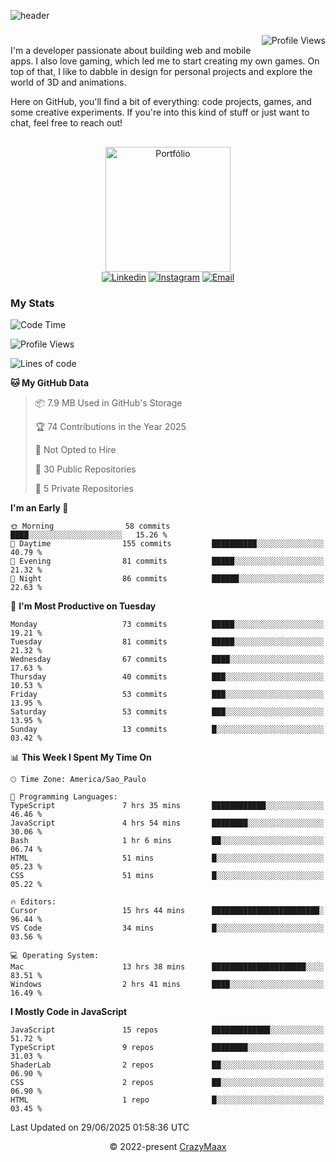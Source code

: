 ![header](https://github.com/user-attachments/assets/b00bb293-d5d2-40e2-b030-18682d9611b7)
###
<img align="right" src="https://komarev.com/ghpvc/?username=crazymaax&color=AE82CE&label=Profile+views" alt="Profile Views">

#
<div align="left">
I'm a developer passionate about building web and mobile apps. I also love gaming, which led me to start creating my own games. On top of that, I like to dabble in design for personal projects and explore the world of 3D and animations.

Here on GitHub, you'll find a bit of everything: code projects, games, and some creative experiments. If you're into this kind of stuff or just want to chat, feel free to reach out!

</div>

##

<div align="center">
  <a href="https://portfolio-max-crazymaax.vercel.app/" target="_blank"><img
      height="200em"
      src="https://github.com/user-attachments/assets/12cd41c7-5753-421f-b3d3-1623c48de6d4"
      target="_blank" alt="Portfólio"></a>
  <div align="center">
    <a href="https://www.linkedin.com/in/maxmilan/" target="_blank"><img
        src="https://img.shields.io/badge/LinkedIn-0077B5?style=for-the-badge&logo=linkedin&logoColor=white"
        target="_blank" alt="Linkedin"></a>
    <a href="https://www.instagram.com/crazy_maax/" target="_blank"><img
        src="https://img.shields.io/badge/Instagram-E4405F?style=for-the-badge&logo=instagram&logoColor=white"
        target="_blank" alt="Instagram"></a>
    <a href="mailto:oliveira.maxmilan@gmail.com" target="_blank"><img
        src="https://img.shields.io/badge/Gmail-D14836?style=for-the-badge&logo=gmail&logoColor=white"
        target="_blank" alt="Email"></a>
  </div>
</div>

### My Stats
<!--START_SECTION:waka-->
![Code Time](http://img.shields.io/badge/Code%20Time-2%2C042%20hrs%2017%20mins-blue)

![Profile Views](http://img.shields.io/badge/Profile%20Views-0-blue)

![Lines of code](https://img.shields.io/badge/From%20Hello%20World%20I%27ve%20Written-170.5%20thousand%20lines%20of%20code-blue)

**🐱 My GitHub Data** 

> 📦 7.9 MB Used in GitHub's Storage 
 > 
> 🏆 74 Contributions in the Year 2025
 > 
> 🚫 Not Opted to Hire
 > 
> 📜 30 Public Repositories 
 > 
> 🔑 5 Private Repositories 
 > 
**I'm an Early 🐤** 

```text
🌞 Morning                58 commits          ████░░░░░░░░░░░░░░░░░░░░░   15.26 % 
🌆 Daytime                155 commits         ██████████░░░░░░░░░░░░░░░   40.79 % 
🌃 Evening                81 commits          █████░░░░░░░░░░░░░░░░░░░░   21.32 % 
🌙 Night                  86 commits          ██████░░░░░░░░░░░░░░░░░░░   22.63 % 
```
📅 **I'm Most Productive on Tuesday** 

```text
Monday                   73 commits          █████░░░░░░░░░░░░░░░░░░░░   19.21 % 
Tuesday                  81 commits          █████░░░░░░░░░░░░░░░░░░░░   21.32 % 
Wednesday                67 commits          ████░░░░░░░░░░░░░░░░░░░░░   17.63 % 
Thursday                 40 commits          ███░░░░░░░░░░░░░░░░░░░░░░   10.53 % 
Friday                   53 commits          ███░░░░░░░░░░░░░░░░░░░░░░   13.95 % 
Saturday                 53 commits          ███░░░░░░░░░░░░░░░░░░░░░░   13.95 % 
Sunday                   13 commits          █░░░░░░░░░░░░░░░░░░░░░░░░   03.42 % 
```


📊 **This Week I Spent My Time On** 

```text
🕑︎ Time Zone: America/Sao_Paulo

💬 Programming Languages: 
TypeScript               7 hrs 35 mins       ████████████░░░░░░░░░░░░░   46.46 % 
JavaScript               4 hrs 54 mins       ████████░░░░░░░░░░░░░░░░░   30.06 % 
Bash                     1 hr 6 mins         ██░░░░░░░░░░░░░░░░░░░░░░░   06.74 % 
HTML                     51 mins             █░░░░░░░░░░░░░░░░░░░░░░░░   05.23 % 
CSS                      51 mins             █░░░░░░░░░░░░░░░░░░░░░░░░   05.22 % 

🔥 Editors: 
Cursor                   15 hrs 44 mins      ████████████████████████░   96.44 % 
VS Code                  34 mins             █░░░░░░░░░░░░░░░░░░░░░░░░   03.56 % 

💻 Operating System: 
Mac                      13 hrs 38 mins      █████████████████████░░░░   83.51 % 
Windows                  2 hrs 41 mins       ████░░░░░░░░░░░░░░░░░░░░░   16.49 % 
```

**I Mostly Code in JavaScript** 

```text
JavaScript               15 repos            █████████████░░░░░░░░░░░░   51.72 % 
TypeScript               9 repos             ████████░░░░░░░░░░░░░░░░░   31.03 % 
ShaderLab                2 repos             ██░░░░░░░░░░░░░░░░░░░░░░░   06.90 % 
CSS                      2 repos             ██░░░░░░░░░░░░░░░░░░░░░░░   06.90 % 
HTML                     1 repo              █░░░░░░░░░░░░░░░░░░░░░░░░   03.45 % 
```




 Last Updated on 29/06/2025 01:58:36 UTC
<!--END_SECTION:waka-->

<p align="center">&copy; 2022-present <a href="https://github.com/crazymaax404/" target="_blank">CrazyMaax</a>
